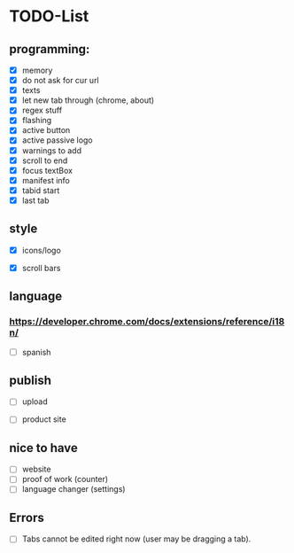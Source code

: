 # TODO-List

## programming:
- [x] memory
- [x] do not ask for cur url
- [x] texts
- [x] let new tab through (chrome, about)
- [x] regex stuff
- [x] flashing
- [x] active button
- [x] active passive logo
- [x] warnings to add
- [x] scroll to end
- [x] focus textBox
- [x] manifest info
- [x] tabid start
- [x] last tab

## style
- [x] icons/logo
- [x] scroll bars


## language
### https://developer.chrome.com/docs/extensions/reference/i18n/
- [ ] spanish 

## publish
- [ ] upload
- [ ] product site


## nice to have
- [ ] website
- [ ] proof of work (counter)
- [ ] language changer (settings)

## Errors
- [ ] Tabs cannot be edited right now (user may be dragging a tab).